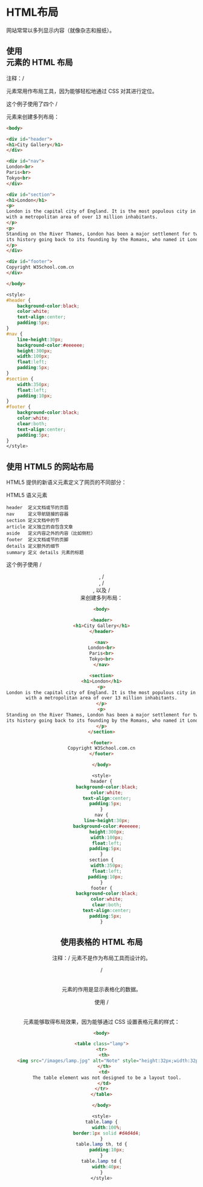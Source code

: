 <!-- HTMLbuju.md --- 
;; 
;; Description: 
;; Author: Hongyi Wu(吴鸿毅)
;; Email: wuhongyi@qq.com 
;; Created: 日 6月 30 15:52:20 2019 (+0800)
;; Last-Updated: 日 6月 30 15:57:17 2019 (+0800)
;;           By: Hongyi Wu(吴鸿毅)
;;     Update #: 1
;; URL: http://wuhongyi.cn -->

# HTML布局

网站常常以多列显示内容（就像杂志和报纸）。

## 使用 <div> 元素的 HTML 布局

注释：/<div/> 元素常用作布局工具，因为能够轻松地通过 CSS 对其进行定位。

这个例子使用了四个 /<div/> 元素来创建多列布局：

```html
<body>

<div id="header">
<h1>City Gallery</h1>
</div>

<div id="nav">
London<br>
Paris<br>
Tokyo<br>
</div>

<div id="section">
<h1>London</h1>
<p>
London is the capital city of England. It is the most populous city in the United Kingdom,
with a metropolitan area of over 13 million inhabitants.
</p>
<p>
Standing on the River Thames, London has been a major settlement for two millennia,
its history going back to its founding by the Romans, who named it Londinium.
</p>
</div>

<div id="footer">
Copyright W3School.com.cn
</div>

</body>
```

```css
<style>
#header {
    background-color:black;
    color:white;
    text-align:center;
    padding:5px;
}
#nav {
    line-height:30px;
    background-color:#eeeeee;
    height:300px;
    width:100px;
    float:left;
    padding:5px; 
}
#section {
    width:350px;
    float:left;
    padding:10px; 
}
#footer {
    background-color:black;
    color:white;
    clear:both;
    text-align:center;
    padding:5px; 
}
</style>
```

## 使用 HTML5 的网站布局

HTML5 提供的新语义元素定义了网页的不同部分：

HTML5 语义元素
```
header	定义文档或节的页眉
nav	    定义导航链接的容器
section	定义文档中的节
article	定义独立的自包含文章
aside	定义内容之外的内容（比如侧栏）
footer	定义文档或节的页脚
details	定义额外的细节
summary	定义 details 元素的标题
```

这个例子使用 /<header/>, /<nav/>, /<section/>, 以及 /<footer/> 来创建多列布局：

```html
<body>

<header>
<h1>City Gallery</h1>
</header>

<nav>
London<br>
Paris<br>
Tokyo<br>
</nav>

<section>
<h1>London</h1>
<p>
London is the capital city of England. It is the most populous city in the United Kingdom,
with a metropolitan area of over 13 million inhabitants.
</p>
<p>
Standing on the River Thames, London has been a major settlement for two millennia,
its history going back to its founding by the Romans, who named it Londinium.
</p>
</section>

<footer>
Copyright W3School.com.cn
</footer>

</body>
```

```css
<style>
header {
    background-color:black;
    color:white;
    text-align:center;
    padding:5px; 
}
nav {
    line-height:30px;
    background-color:#eeeeee;
    height:300px;
    width:100px;
    float:left;
    padding:5px; 
}
section {
    width:350px;
    float:left;
    padding:10px; 
}
footer {
    background-color:black;
    color:white;
    clear:both;
    text-align:center;
    padding:5px; 
}
```

## 使用表格的 HTML 布局

注释：/<table/> 元素不是作为布局工具而设计的。

/<table/> 元素的作用是显示表格化的数据。

使用 /<table/> 元素能够取得布局效果，因为能够通过 CSS 设置表格元素的样式：

```html
<body>

<table class="lamp">
<tr>
  <th>
    <img src="/images/lamp.jpg" alt="Note" style="height:32px;width:32px">
  </th>
  <td>
    The table element was not designed to be a layout tool.
  </td>
</tr>
</table>

</body>
```

```css
<style>
table.lamp {
    width:100%;
    border:1px solid #d4d4d4;
}
table.lamp th, td {
    padding:10px;
}
table.lamp td {
    width:40px;
}
</style>
```


<!-- HTMLbuju.md ends here -->
